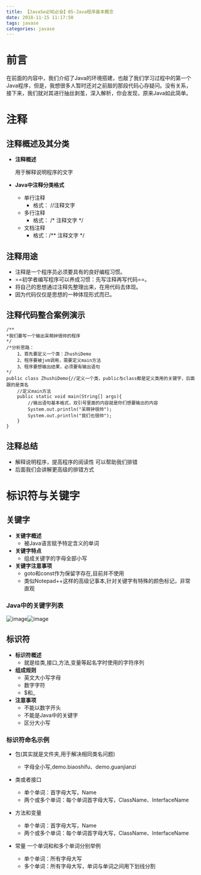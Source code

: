 ```yaml
---
title: 【JavaSe必知必会】05-Java程序基本概念
date: 2018-11-15 11:17:50
tags: javase
categories: javase
---
```

# 前言
在前面的内容中，我们介绍了Java的环境搭建，也敲了我们学习过程中的第一个Java程序，但是，我想很多人暂时还对之前敲的那段代码心存疑问。没有关系，接下来，我们就对其进行抽丝剥茧，深入解析，你会发现，原来Java如此简单。
# 注释
## 注释概述及其分类
- **注释概述**

  用于解释说明程序的文字
- **Java中注释分类格式**
  - 单行注释
     - 格式： //注释文字
  - 多行注释
     - 格式： /*  注释文字  */
  - 文档注释
     - 格式：/** 注释文字 */
## 注释用途
- 注释是一个程序员必须要具有的良好编程习惯。
- ==初学者编写程序可以养成习惯：先写注释再写代码==。
- 将自己的思想通过注释先整理出来，在用代码去体现。
- 因为代码仅仅是思想的一种体现形式而已。
## 注释代码整合案例演示

```
/**
*我们要写一个输出呆萌钟很帅的程序
*/
/*分析思路：
	1、首先要定义一个类：ZhushiDemo
	2、程序要被jvm调用，需要定义main方法
	3、程序要想输出结果，必须要有输出语句
*/
public class ZhushiDemo{//定义一个类，public与class都是定义类用的关键字，后面跟的是类名
	//定义main方法
	public static void main(String[] args){
		//输出语句基本格式，双引号里面的内容就是你们想要输出的内容
		System.out.println("呆萌钟很帅");
		System.out.println("我们也很帅");
	}
}
```


## 注释总结
- 解释说明程序，提高程序的阅读性
可以帮助我们排错
- 后面我们会讲解更高级的排错方式
# 标识符与关键字
## 关键字
- **关键字概述**
  - 被Java语言赋予特定含义的单词
- **关键字特点**
  - 组成关键字的字母全部小写
- **关键字注意事项**
  - goto和const作为保留字存在,目前并不使用
  - 类似Notepad++这样的高级记事本,针对关键字有特殊的颜色标记，非常直观
### Java中的关键字列表
![image](http://image.damienzhong.com/%E5%85%B3%E9%94%AE%E5%AD%97%E5%88%97%E8%A1%A801.png)![image](http://image.damienzhong.com/%E5%85%B3%E9%94%AE%E5%AD%97%E5%88%97%E8%A1%A802.png)
## 标识符
- **标识符概述**
  - 就是给类,接口,方法,变量等起名字时使用的字符序列
- **组成规则**
  - 英文大小写字母
  - 数字字符
  - $和_
- **注意事项**
  - 不能以数字开头
  - 不能是Java中的关键字
  - 区分大小写
### 标识符命名示例
- 包(其实就是文件夹,用于解决相同类名问题)

  - 字母全小写,demo.biaoshifu、demo.guanjianzi
- 类或者接口
  - 单个单词：首字母大写，Name
  - 两个或多个单词：每个单词首字母大写，ClassName、InterfaceName
- 方法和变量
  - 单个单词：首字母大写，Name
  - 两个或多个单词：每个单词首字母大写，ClassName、InterfaceName
- 常量
一个单词和和多个单词分别举例
  - 单个单词：所有字母大写
  - 多个单词：所有字母大写，单词与单词之间用下划线分割